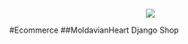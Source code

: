 <p align="center"><img src="https://i.mdhtcdn.net/moldavianheart/logo/mdht@300.png"></p>

#Ecommerce
##MoldavianHeart Django Shop
